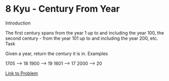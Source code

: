 # 8 Kyu - Century From Year

Introduction

The first century spans from the year 1 up to and including the year 100, the second century - from the year 101 up to and including the year 200, etc.
Task

Given a year, return the century it is in.
Examples

1705 --> 18
1900 --> 19
1601 --> 17
2000 --> 20

[Link to Problem](https://www.codewars.com/kata/5a3fe3dde1ce0e8ed6000097/train/javascript)